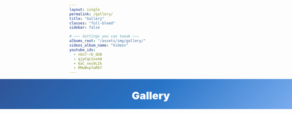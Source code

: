```yaml
---
layout: single
permalink: /gallery/
title: "Gallery"
classes: "full-bleed"
sidebar: false

# ——— Settings you can tweak ———
albums_root: "/assets/img/gallery/"
videos_album_name: "Videos"
youtube_ids:
  - nGn7-rb_dU8
  - qjpCqLSxo4A
  - 6aC_nes9LIk
  - RMwWvp7wRkY
---
```


<style>
/* Full-bleed container reset */
.page.full-bleed .page__inner-wrap,
.page.full-bleed .page__content { max-width: none !important; padding: 0 !important; }

/* Hero */
.g-hero {
  width: 100vw; margin-left: calc(50% - 50vw); margin-right: calc(50% - 50vw);
  background: linear-gradient(135deg,#2f5597 0%,#2874c7 50%,#7fb0f0 100%);
  color:#fff; text-align:center; padding: 34px 16px 24px;
}
.g-hero h1 { margin:0; font-weight:900; font-size: clamp(24px,3.6vw,40px); }

/* Albums grid (BIGGER + MORE READABLE TITLES) */
.albums-wrap { padding: 18px clamp(12px,3vw,36px) 40px; }
.albums-grid{
  display:grid; gap:20px;
  grid-template-columns: repeat(1, minmax(320px, 1fr));
}
@media (min-width: 800px){
  .albums-grid{ grid-template-columns: repeat(2, minmax(380px, 1fr)); }
}
@media (min-width: 1200px){
  .albums-grid{ grid-template-columns: repeat(3, minmax(420px, 1fr)); }
}

.album-card{
  position:relative; overflow:hidden; border-radius:16px;
  background:#fff; border:1px solid rgba(0,0,0,.06);
  box-shadow: 0 12px 36px rgba(2,24,71,.07);
  cursor:pointer;
}
.album-cover{
  width:100%; aspect-ratio: 16/10; object-fit:cover; display:block;
  transition: transform .25s ease;
}
.album-card:hover .album-cover{ transform: scale(1.03); }

.album-meta{
  position:absolute; left:10px; bottom:10px; right:10px;
  display:flex; align-items:center; justify-content:space-between; gap:8px;
  background: linear-gradient(180deg, rgba(0,0,0,0) 0%,
                                      rgba(6,18,38,.50) 50%,
                                      rgba(6,18,38,.80) 100%);
  color:#eaf1ff; border-radius:12px; padding:12px 14px;
  backdrop-filter: blur(2px);
}
.album-name{
  font-weight:900; letter-spacing:.2px;
  font-size: clamp(16px, 2.2vw, 24px);
  line-height: 1.15;
  white-space: normal; /* allow wrap to 2 lines */
  text-shadow: 0 2px 10px rgba(0,0,0,.4);
}
.album-count{
  font-weight:800; opacity:.9;
  font-size: clamp(12px, 1.4vw, 14px);
}

/* Viewer (modal with horizontal scroll) */
#viewer{
  position:fixed; inset:0; z-index:9999; display:none;
  background: rgba(6,12,24,.6); backdrop-filter: blur(6px);
}
#viewer[aria-hidden="false"]{ display:block; }
.viewer-inner{
  position:absolute; inset:0; display:flex; flex-direction:column; gap:10px;
  padding: clamp(10px,3vw,22px);
}
.viewer-bar{
  display:flex; align-items:center; justify-content:space-between; gap:10px;
  color:#eaf1ff;
}
.viewer-title{ font-weight:900; font-size:clamp(16px,1.8vw,20px); }
.viewer-close{
  background: rgba(255,255,255,.08); color:#fff; border:1px solid rgba(255,255,255,.35);
  border-radius:999px; width:40px; height:40px; display:grid; place-items:center; cursor:pointer;
}
.viewer-close:hover{ background: rgba(255,255,255,.16); }

/* Horizontal strip */
.viewer-strip{
  position:relative; flex:1 1 auto; overflow-x:auto; overflow-y:hidden;
  scroll-snap-type: x mandatory; display:flex; gap:12px; padding: 8px 0;
}
.viewer-item{
  flex: 0 0 auto; scroll-snap-align: center;
  display:grid; place-items:center;
  background:#000; border-radius:14px; overflow:hidden;
  border:1px solid rgba(255,255,255,.15);
  width: min(92vw, 1200px);
  aspect-ratio: 16/9;
  box-shadow: 0 20px 60px rgba(0,0,0,.45);
}
.viewer-item img, .viewer-item iframe{
  width:100%; height:100%; object-fit:contain; display:block; border:0;
  background:#000;
}

/* Prev/Next buttons */
.viewer-nav{
  position:absolute; inset:0; pointer-events:none;
}
.nav-btn{
  position:absolute; top:50%; transform: translateY(-50%);
  pointer-events:auto; cursor:pointer; user-select:none;
  width:44px; height:44px; border-radius:999px;
  background: rgba(255,255,255,.08); color:#fff;
  border:1px solid rgba(255,255,255,.35); display:grid; place-items:center;
}
.nav-btn:hover{ background: rgba(255,255,255,.16); }
.nav-prev{ left: 8px; }
.nav-next{ right: 8px; }

/* Hide MM pager here */
.pagination, .pagination--pager { display:none !important; }
</style>

<!-- HERO -->
<section class="g-hero" aria-labelledby="gallery-heading">
  <h1 id="gallery-heading">Gallery</h1>
</section>

<section class="albums-wrap">
  <div id="albumsGrid" class="albums-grid"></div>
</section>

<!-- Hidden pool of media items generated by Liquid (images + videos) -->
<div id="mediaPool" style="display:none">
  {% comment %}
    Gather all image files under the albums_root. Album is the first
    subfolder after albums_root. If an image is directly in albums_root,
    it goes into album "Photos".
  {% endcomment %}
  {% assign root = page.albums_root | default: "/assets/img/gallery/" %}
  {% assign all = site.static_files | where_exp: "f", "f.path contains root" %}
  {% assign img_exts = ".png,.svg,.jpg,.jpeg,.webp,.gif,.PNG,.SVG,.JPG,.JPEG,.WEBP,.GIF" %}
  {% for f in all %}
    {% if img_exts contains f.extname %}
      {% assign rel = f.path | remove: root %}
      {% assign album = rel | split:'/' | first %}
      {% if album == rel %}{% assign album = "Photos" %}{% endif %}
      <!-- IMPORTANT: preserve folder name EXACTLY and URL-ENCODE the href -->
      <a class="media"
         data-type="image"
         data-album="{{ album }}"
         href="{{ f.path | relative_url | uri_escape }}"></a>
    {% endif %}
  {% endfor %}

  {% comment %}
    Add Videos album from page.youtube_ids
  {% endcomment %}
  {% if page.youtube_ids and page.youtube_ids.size > 0 %}
    {% assign vname = page.videos_album_name | default: "Videos" %}
    {% for vid in page.youtube_ids %}
      <a class="media" data-type="video" data-album="{{ vname }}" href="https://www.youtube-nocookie.com/embed/{{ vid }}"></a>
    {% endfor %}
  {% endif %}
</div>

<!-- Viewer Modal -->
<div id="viewer" aria-hidden="true" aria-label="Album viewer">
  <div class="viewer-inner">
    <div class="viewer-bar">
      <div class="viewer-title" id="viewerTitle">Album</div>
      <button type="button" class="viewer-close" id="viewerClose" aria-label="Close">✕</button>
    </div>

    <div class="viewer-strip" id="viewerStrip" tabindex="0" aria-label="Scroll left or right to browse">
      <!-- JS injects media items here -->
      <div class="viewer-nav">
        <button class="nav-btn nav-prev" id="navPrev" aria-label="Previous">‹</button>
        <button class="nav-btn nav-next" id="navNext" aria-label="Next">›</button>
      </div>
    </div>
  </div>
</div>

<script>
(function(){
  const pool = document.getElementById('mediaPool');
  const albumsGrid = document.getElementById('albumsGrid');

  const medias = Array.from(pool.querySelectorAll('.media')).map(a => ({
    type: a.dataset.type,
    album: a.dataset.album,   // exact folder name preserved (incl. spaces)
    href: a.getAttribute('href') // already URL-encoded by Liquid
  }));

  // Group by album
  const byAlbum = {};
  for(const m of medias){
    if(!byAlbum[m.album]) byAlbum[m.album] = [];
    byAlbum[m.album].push(m);
  }

  // Optional display-name mapping (folder name -> label)
  const albumLabel = {
    "DevOps for Gen AI Ottawa": "DevOps for Gen AI — Ottawa"
  };
  const getDisplayName = (folderName) => albumLabel[folderName] || folderName;

  // Create album cards (bigger covers; clearer titles)
  Object.keys(byAlbum).sort().forEach(albumName => {
    const items = byAlbum[albumName];
    const first = items[0];

    // Cover: for images use the image; for videos use YouTube thumbnail (fallback)
    let coverSrc = '';
    if(first.type === 'image') {
      coverSrc = first.href; // encoded
    } else {
      const imgInAlbum = items.find(i => i.type === 'image');
      if(imgInAlbum) coverSrc = imgInAlbum.href;
      else {
        const id = (first.href.split('/embed/')[1] || '').split(/[?&]/)[0];
        coverSrc = id ? `https://img.youtube.com/vi/${id}/hqdefault.jpg` : '';
      }
    }

    const displayName = getDisplayName(albumName);
    const count = items.length;

    const card = document.createElement('article');
    card.className = 'album-card';
    card.setAttribute('data-album', albumName);
    card.innerHTML = `
      <img class="album-cover" src="${coverSrc}" alt="${displayName}">
      <div class="album-meta">
        <span class="album-name">${displayName}</span>
        <span class="album-count">${count}</span>
      </div>
    `;
    card.addEventListener('click', () => openViewer(albumName));
    albumsGrid.appendChild(card);
  });

  // Viewer behavior
  const viewer = document.getElementById('viewer');
  const viewerTitle = document.getElementById('viewerTitle');
  const viewerStrip = document.getElementById('viewerStrip');
  const btnClose = document.getElementById('viewerClose');

  let currentAlbum = '';
  let currentIndex = 0;

  function buildItemEl(item){
    const wrap = document.createElement('div');
    wrap.className = 'viewer-item';
    if(item.type === 'image'){
      const img = document.createElement('img');
      img.src = item.href; // encoded
      img.alt = '';
      wrap.appendChild(img);
    }else{
      const iframe = document.createElement('iframe');
      iframe.src = item.href;
      iframe.allow = "accelerometer; autoplay; clipboard-write; encrypted-media; gyroscope; picture-in-picture; web-share";
      iframe.referrerPolicy = "strict-origin-when-cross-origin";
      iframe.allowFullscreen = true;
      wrap.appendChild(iframe);
    }
    return wrap;
  }

  function openViewer(albumName){
    currentAlbum = albumName;
    currentIndex = 0;
    viewerTitle.textContent = getDisplayName(albumName);

    // Rebuild strip contents
    viewerStrip.innerHTML = `
      <div class="viewer-nav">
        <button class="nav-btn nav-prev" id="navPrev" aria-label="Previous">‹</button>
        <button class="nav-btn nav-next" id="navNext" aria-label="Next">›</button>
      </div>
    `;
    const items = byAlbum[albumName] || [];
    const nav = viewerStrip.querySelector('.viewer-nav');
    items.forEach(item => viewerStrip.insertBefore(buildItemEl(item), nav));

    // Wire up nav after rebuild
    viewerStrip.querySelector('#navPrev').addEventListener('click', prev);
    viewerStrip.querySelector('#navNext').addEventListener('click', next);

    viewer.setAttribute('aria-hidden','false');
    document.documentElement.style.overflow = 'hidden';
    setTimeout(()=> viewerStrip.focus(), 0);
  }

  function closeViewer(){
    viewer.setAttribute('aria-hidden','true');
    document.documentElement.style.overflow = '';
    // Stop any playing videos by resetting iframes
    viewerStrip.querySelectorAll('iframe').forEach(f => { f.src = f.src; });
  }

  function next(){
    const items = Array.from(viewerStrip.querySelectorAll('.viewer-item'));
    if(!items.length) return;
    currentIndex = (currentIndex + 1) % items.length;
    items[currentIndex].scrollIntoView({behavior:'smooth', inline:'center', block:'nearest'});
  }
  function prev(){
    const items = Array.from(viewerStrip.querySelectorAll('.viewer-item'));
    if(!items.length) return;
    currentIndex = (currentIndex - 1 + items.length) % items.length;
    items[currentIndex].scrollIntoView({behavior:'smooth', inline:'center', block:'nearest'});
  }

  // Close + outside click close
  btnClose.addEventListener('click', closeViewer);
  viewer.addEventListener('click', (e) => { if(e.target === viewer) closeViewer(); });

  // Keyboard (when viewer open)
  document.addEventListener('keydown', (e)=>{
    if(viewer.getAttribute('aria-hidden') === 'true') return;
    if(e.key === 'Escape') closeViewer();
    else if(e.key === 'ArrowRight') next();
    else if(e.key === 'ArrowLeft') prev();
  });
})();
</script>

